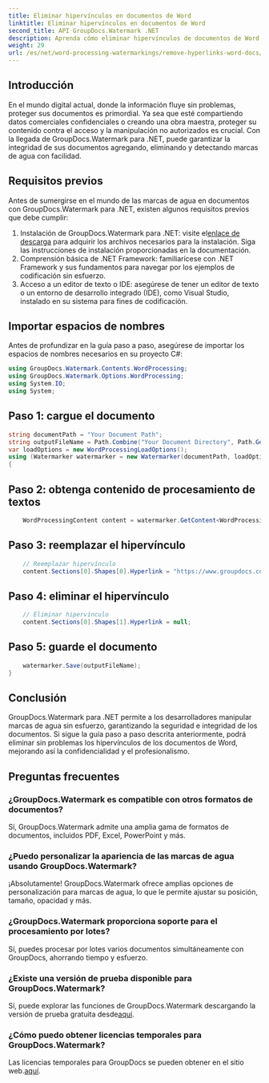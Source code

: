 ```yaml
---
title: Eliminar hipervínculos en documentos de Word
linktitle: Eliminar hipervínculos en documentos de Word
second_title: API GroupDocs.Watermark .NET
description: Aprenda cómo eliminar hipervínculos de documentos de Word usando GroupDocs.Watermark para .NET. Mejore la seguridad de los documentos sin esfuerzo.
weight: 29
url: /es/net/word-processing-watermarkings/remove-hyperlinks-word-docs/
---
```

## Introducción
En el mundo digital actual, donde la información fluye sin problemas, proteger sus documentos es primordial. Ya sea que esté compartiendo datos comerciales confidenciales o creando una obra maestra, proteger su contenido contra el acceso y la manipulación no autorizados es crucial. Con la llegada de GroupDocs.Watermark para .NET, puede garantizar la integridad de sus documentos agregando, eliminando y detectando marcas de agua con facilidad.
## Requisitos previos
Antes de sumergirse en el mundo de las marcas de agua en documentos con GroupDocs.Watermark para .NET, existen algunos requisitos previos que debe cumplir:
1.  Instalación de GroupDocs.Watermark para .NET: visite el[enlace de descarga](https://releases.groupdocs.com/Watermark/net/) para adquirir los archivos necesarios para la instalación. Siga las instrucciones de instalación proporcionadas en la documentación.
2. Comprensión básica de .NET Framework: familiarícese con .NET Framework y sus fundamentos para navegar por los ejemplos de codificación sin esfuerzo.
3. Acceso a un editor de texto o IDE: asegúrese de tener un editor de texto o un entorno de desarrollo integrado (IDE), como Visual Studio, instalado en su sistema para fines de codificación.

## Importar espacios de nombres
Antes de profundizar en la guía paso a paso, asegúrese de importar los espacios de nombres necesarios en su proyecto C#:
```csharp
using GroupDocs.Watermark.Contents.WordProcessing;
using GroupDocs.Watermark.Options.WordProcessing;
using System.IO;
using System;
```
## Paso 1: cargue el documento
```csharp
string documentPath = "Your Document Path";
string outputFileName = Path.Combine("Your Document Directory", Path.GetFileName(documentPath));
var loadOptions = new WordProcessingLoadOptions();
using (Watermarker watermarker = new Watermarker(documentPath, loadOptions))
{
```
## Paso 2: obtenga contenido de procesamiento de textos
```csharp
    WordProcessingContent content = watermarker.GetContent<WordProcessingContent>();
```
## Paso 3: reemplazar el hipervínculo
```csharp
    // Reemplazar hipervínculo
    content.Sections[0].Shapes[0].Hyperlink = "https://www.groupdocs.com/”;
```
## Paso 4: eliminar el hipervínculo
```csharp
    // Eliminar hipervínculo
    content.Sections[0].Shapes[1].Hyperlink = null;
```
## Paso 5: guarde el documento
```csharp
    watermarker.Save(outputFileName);
}
```

## Conclusión
GroupDocs.Watermark para .NET permite a los desarrolladores manipular marcas de agua sin esfuerzo, garantizando la seguridad e integridad de los documentos. Si sigue la guía paso a paso descrita anteriormente, podrá eliminar sin problemas los hipervínculos de los documentos de Word, mejorando así la confidencialidad y el profesionalismo.
## Preguntas frecuentes
### ¿GroupDocs.Watermark es compatible con otros formatos de documentos?
Sí, GroupDocs.Watermark admite una amplia gama de formatos de documentos, incluidos PDF, Excel, PowerPoint y más.
### ¿Puedo personalizar la apariencia de las marcas de agua usando GroupDocs.Watermark?
¡Absolutamente! GroupDocs.Watermark ofrece amplias opciones de personalización para marcas de agua, lo que le permite ajustar su posición, tamaño, opacidad y más.
### ¿GroupDocs.Watermark proporciona soporte para el procesamiento por lotes?
Sí, puedes procesar por lotes varios documentos simultáneamente con GroupDocs, ahorrando tiempo y esfuerzo.
### ¿Existe una versión de prueba disponible para GroupDocs.Watermark?
 Sí, puede explorar las funciones de GroupDocs.Watermark descargando la versión de prueba gratuita desde[aquí](https://releases.groupdocs.com/).
### ¿Cómo puedo obtener licencias temporales para GroupDocs.Watermark?
 Las licencias temporales para GroupDocs se pueden obtener en el sitio web.[aquí](https://purchase.groupdocs.com/temporary-license/).